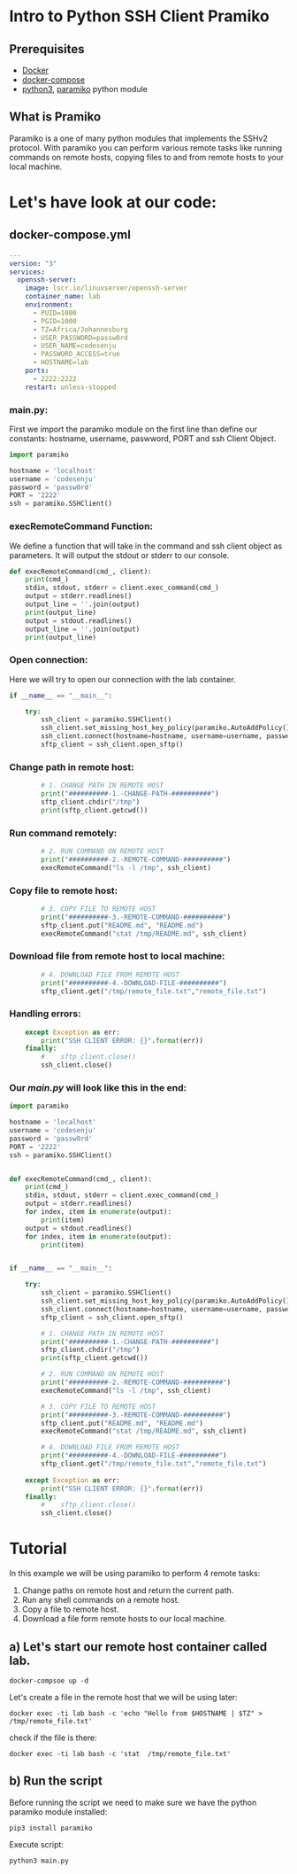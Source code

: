 # Intro to Python SSH Client Pramiko

## Prerequisites
- [Docker](https://docs.docker.com/engine/install/)
- [docker-compose](https://docs.docker.com/compose/install/)
- [python3](https://www.python.org/downloads/), [paramiko](https://www.paramiko.org/installing.html) python module
  
## What is Pramiko
Paramiko is a one of many python modules that implements the SSHv2 protocol. With paramiko you can perform various remote tasks like running commands on remote hosts, copying files to and from remote hosts to your local machine.

# Let's have look at our code:
## docker-compose.yml
```yaml
---
version: "3"
services:
  openssh-server:
    image: lscr.io/linuxserver/openssh-server
    container_name: lab
    environment:
      - PUID=1000
      - PGID=1000
      - TZ=Africa/Johannesburg
      - USER_PASSWORD=passw0rd
      - USER_NAME=codesenju
      - PASSWORD_ACCESS=true 
      - HOSTNAME=lab
    ports:
      - 2222:2222
    restart: unless-stopped
```

### main.py:
First we import the paramiko module on the first line than define our constants: hostname, username, paswword, PORT and ssh Client Object.

```python
import paramiko

hostname = 'localhost'
username = 'codesenju'
password = 'passw0rd'
PORT = '2222'
ssh = paramiko.SSHClient()
```

### execRemoteCommand Function:
We define a function that will take in the command and ssh client object as parameters. It will output the stdout or stderr to our console.
```python
def execRemoteCommand(cmd_, client):
    print(cmd_)
    stdin, stdout, stderr = client.exec_command(cmd_)
    output = stderr.readlines()
    output_line = ''.join(output)
    print(output_line)
    output = stdout.readlines()
    output_line = ''.join(output)
    print(output_line)
```
### Open connection:
Here we will try to open our connection with the lab container.
```python
if __name__ == "__main__":

    try:
        ssh_client = paramiko.SSHClient()
        ssh_client.set_missing_host_key_policy(paramiko.AutoAddPolicy())
        ssh_client.connect(hostname=hostname, username=username, password=password, port=PORT)
        sftp_client = ssh_client.open_sftp()
```

### Change path in remote host:
```python
        # 1. CHANGE PATH IN REMOTE HOST
        print("##########-1.-CHANGE-PATH-##########")
        sftp_client.chdir("/tmp")
        print(sftp_client.getcwd())
```
### Run command remotely:
```python
        # 2. RUN COMMAND ON REMOTE HOST
        print("##########-2.-REMOTE-COMMAND-##########")
        execRemoteCommand("ls -l /tmp", ssh_client)
```

###  Copy file to remote host:
```python
        # 3. COPY FILE TO REMOTE HOST
        print("##########-3.-REMOTE-COMMAND-##########")
        sftp_client.put("README.md", "README.md")
        execRemoteCommand("stat /tmp/README.md", ssh_client)
```
### Download file from remote host to local machine:
```python
        # 4. DOWNLOAD FILE FROM REMOTE HOST
        print("##########-4.-DOWNLOAD-FILE-##########")
        sftp_client.get("/tmp/remote_file.txt","remote_file.txt")
```
### Handling errors:
```python
    except Exception as err:
        print("SSH CLIENT ERROR: {}".format(err))
    finally:
        #    sftp_client.close()
        ssh_client.close()
```

### Our *main.py* will look like this in the end:
```python
import paramiko

hostname = 'localhost'
username = 'codesenju'
password = 'passw0rd'
PORT = '2222'
ssh = paramiko.SSHClient()


def execRemoteCommand(cmd_, client):
    print(cmd_)
    stdin, stdout, stderr = client.exec_command(cmd_)
    output = stderr.readlines()
    for index, item in enumerate(output):
        print(item)
    output = stdout.readlines()
    for index, item in enumerate(output):
        print(item)


if __name__ == "__main__":

    try:
        ssh_client = paramiko.SSHClient()
        ssh_client.set_missing_host_key_policy(paramiko.AutoAddPolicy())
        ssh_client.connect(hostname=hostname, username=username, password=password, port=PORT)
        sftp_client = ssh_client.open_sftp()

        # 1. CHANGE PATH IN REMOTE HOST
        print("##########-1.-CHANGE-PATH-##########")
        sftp_client.chdir("/tmp")
        print(sftp_client.getcwd())

        # 2. RUN COMMAND ON REMOTE HOST
        print("##########-2.-REMOTE-COMMAND-##########")
        execRemoteCommand("ls -l /tmp", ssh_client)

        # 3. COPY FILE TO REMOTE HOST
        print("##########-3.-REMOTE-COMMAND-##########")
        sftp_client.put("README.md", "README.md")
        execRemoteCommand("stat /tmp/README.md", ssh_client)

        # 4. DOWNLOAD FILE FROM REMOTE HOST
        print("##########-4.-DOWNLOAD-FILE-##########")
        sftp_client.get("/tmp/remote_file.txt","remote_file.txt")
        
    except Exception as err:
        print("SSH CLIENT ERROR: {}".format(err))
    finally:
        #    sftp_client.close()
        ssh_client.close()

```

# Tutorial
In this example we will be using paramiko to perform 4 remote tasks:
  1.  Change paths on remote host and return the current path.
  2.  Run any shell commands on a remote host.
  3.  Copy a file to remote host.
  4.  Download a file form remote hosts to our local machine.

## a) Let's  start our remote host container called lab.
```shell
docker-compsoe up -d
```
Let's create a file in the remote host that we will be using later:
```shell
docker exec -ti lab bash -c 'echo "Hello from $HOSTNAME | $TZ" > /tmp/remote_file.txt'
```
check if the file is there:
```shell
docker exec -ti lab bash -c 'stat  /tmp/remote_file.txt'
```
## b) Run the script
Before running the script we need to make sure we have the python paramiko module installed:
```shell
pip3 install paramiko
```
Execute script:
```shell
python3 main.py
```